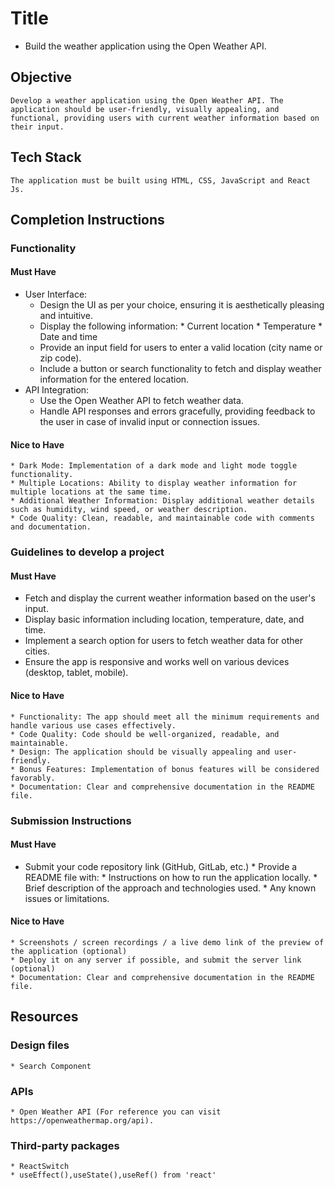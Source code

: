 # Title
 
 * Build the weather application using the Open Weather API.

## Objective
    Develop a weather application using the Open Weather API. The application should be user-friendly, visually appealing, and functional, providing users with current weather information based on their input. 

## Tech Stack

    The application must be built using HTML, CSS, JavaScript and React Js.


## Completion Instructions

### Functionality

#### Must Have
  * User Interface:
      * Design the UI as per your choice, ensuring it is aesthetically pleasing and intuitive.
      * Display the following information:
            * Current location
            * Temperature
            * Date and time
    * Provide an input field for users to enter a valid location (city name or zip code).
    * Include a button or search functionality to fetch and display weather information for the entered location.
  * API Integration:
       * Use the Open Weather API to fetch weather data.
       * Handle API responses and errors gracefully, providing feedback to the user in case of invalid input or connection issues.

#### Nice to Have

    * Dark Mode: Implementation of a dark mode and light mode toggle functionality.
    * Multiple Locations: Ability to display weather information for multiple locations at the same time.
    * Additional Weather Information: Display additional weather details such as humidity, wind speed, or weather description.
    * Code Quality: Clean, readable, and maintainable code with comments and documentation.

### Guidelines to develop a project

#### Must Have

   * Fetch and display the current weather information based on the user's input.
   * Display basic information including location, temperature, date, and time.
   * Implement a search option for users to fetch weather data for other cities.
   * Ensure the app is responsive and works well on various devices (desktop, tablet, mobile).



#### Nice to Have

    * Functionality: The app should meet all the minimum requirements and handle various use cases effectively.
    * Code Quality: Code should be well-organized, readable, and maintainable.
    * Design: The application should be visually appealing and user-friendly.
    * Bonus Features: Implementation of bonus features will be considered favorably.
    * Documentation: Clear and comprehensive documentation in the README file.

### Submission Instructions

#### Must Have
  
  * Submit your code repository link (GitHub, GitLab, etc.)
         * Provide a README file with:
         * Instructions on how to run the application locally.
         * Brief description of the approach and technologies used.
         * Any known issues or limitations.

    

#### Nice to Have

    * Screenshots / screen recordings / a live demo link of the preview of the application (optional)
    * Deploy it on any server if possible, and submit the server link (optional)
    * Documentation: Clear and comprehensive documentation in the README file.

## Resources

### Design files

    * Search Component

### APIs

    * Open Weather API (For reference you can visit https://openweathermap.org/api).

### Third-party packages

    * ReactSwitch
    * useEffect(),useState(),useRef() from 'react'